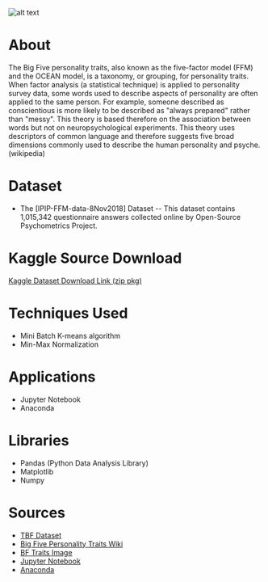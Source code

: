 ![alt text](https://cdn.slidesharecdn.com/ss_thumbnails/bigfivepersonalittraits-190614134158-thumbnail-4.jpg?cb=1566993701)


# About

The Big Five personality traits, also known as the five-factor model (FFM) and the OCEAN model, is a taxonomy, or grouping,
for personality traits. When factor analysis (a statistical technique) is applied to personality survey data, some words
used to describe aspects of personality are often applied to the same person. For example, someone described as conscientious 
is more likely to be described as "always prepared" rather than "messy". This theory is based therefore on the association 
between words but not on neuropsychological experiments. This theory uses descriptors of common language and therefore suggests
five broad dimensions commonly used to describe the human personality and psyche. (wikipedia) 

# Dataset

- The [IPIP-FFM-data-8Nov2018] Dataset
 -- This dataset contains 1,015,342 questionnaire answers collected online by Open-Source Psychometrics Project.

# Kaggle Source Download
[Kaggle Dataset Download Link (zip pkg)](https://www.kaggle.com/tunguz/big-five-personality-test)

# Techniques Used
- Mini Batch K-means algorithm
- Min-Max Normalization

# Applications

- Jupyter Notebook 
- Anaconda

# Libraries

- Pandas (Python Data Analysis Library)
- Matplotlib
- Numpy

# Sources

- [TBF Dataset](https://www.kaggle.com/tunguz/big-five-personality-test)
- [Big Five Personality Traits Wiki](https://en.wikipedia.org/wiki/Big_Five_personality_traits)
- [BF Traits Image](https://cdn.slidesharecdn.com/ss_thumbnails/bigfivepersonalittraits-190614134158-thumbnail-4.jpg?cb=1566993701)
- [Jupyter Notebook](https://jupyter.org/)
- [Anaconda](https://www.anaconda.com/)
